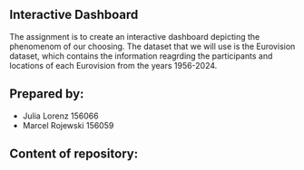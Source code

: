 ## Interactive Dashboard
The assignment is to create an interactive dashboard depicting the phenomenom of our choosing. The dataset that we will use is the Eurovision dataset, which contains the information reagrding the participants and locations of each Eurovision from the years 1956-2024.

## Prepared by:
- Julia Lorenz 156066
- Marcel Rojewski 156059

## Content of repository:
